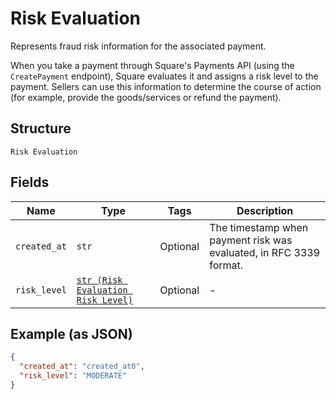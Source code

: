 
# Risk Evaluation

Represents fraud risk information for the associated payment.

When you take a payment through Square's Payments API (using the `CreatePayment`
endpoint), Square evaluates it and assigns a risk level to the payment. Sellers
can use this information to determine the course of action (for example,
provide the goods/services or refund the payment).

## Structure

`Risk Evaluation`

## Fields

| Name | Type | Tags | Description |
|  --- | --- | --- | --- |
| `created_at` | `str` | Optional | The timestamp when payment risk was evaluated, in RFC 3339 format. |
| `risk_level` | [`str (Risk Evaluation Risk Level)`](../../doc/models/risk-evaluation-risk-level.md) | Optional | - |

## Example (as JSON)

```json
{
  "created_at": "created_at0",
  "risk_level": "MODERATE"
}
```


